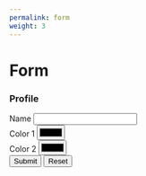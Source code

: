 ```yaml
---
permalink: form
weight: 3
---
```

# Form

<form prevent-default>
<h3>Profile</h3>

<div>
  <label for="name">Name</label>
  <input type="text" id="name" name="name" required>
</div>

<div>
  <label for="color1">Color 1</label>
  <input type="color" id="color1" name="color1">
</div>

<div>
  <label for="color2">Color 2</label>
  <input type="color" id="color2" name="color2">
</div>

<!-- Button -->
<div>
  <input type="submit" value="Submit">
  <input type="reset" name="" value="Reset">
</div>

</form>